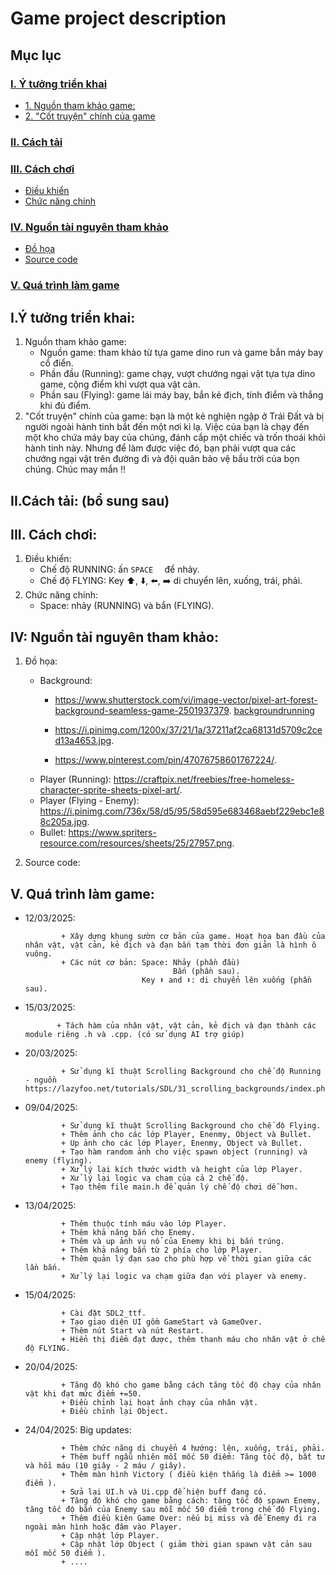 # Game project description
## Mục lục

### [I. Ý tưởng triển khai](#ytuong)
- [1. Nguồn tham khảo game:](#nguonthamkhaogame)
- [2. "Cốt truyện" chính của game](#cottruyen)
### [II. Cách tải](#cachtai)
	
### [III. Cách chơi](#cachchoi)
- [Điều khiển](#dieukhien)
- [Chức năng chính](#chucnang)
### [IV. Nguồn tài nguyên tham khảo](#tainguyen)
- [Đồ họa](#dohoa)
- [Source code](#code)
### [V. Quá trình làm game](#quatrinh)
<a name="ytuong"></a>
## I.Ý tưởng triển khai:
<a name="nguonthamkhaogame"></a>
1. Nguồn tham khảo game:
   - Nguồn game: tham khảo từ tựa game dino run và game bắn máy bay cổ điển.
   - Phần đầu (Running): game chạy, vượt chướng ngại vật tựa tựa dino game, cộng điểm khi vượt qua vật cản.
   - Phần sau (Flying): game lái máy bay, bắn kẻ địch, tính điểm và thắng khi đủ điểm.
<a name="cottruyen"></a>
2. "Cốt truyện" chính của game:
    bạn là một kẻ nghiện ngập ở Trái Đất và bị người ngoài hành tinh bắt đến một nơi kì lạ. Việc của bạn là chạy đến một kho chứa máy bay của chúng, đánh cắp một chiếc và trốn thoái khỏi hành tinh này. Nhưng để làm được việc đó, bạn phải vượt qua các chướng ngại vật trên đường đi và đội quân bảo vệ bầu trời của bọn chúng. Chúc may mắn !!
<a name="cachtai"></a>
## II.Cách tải: (bổ sung sau)

<a name="cachchoi"></a>
## III. Cách chơi:
<a name="dieukhien"></a>
1. Điều khiển:
   - Chế độ RUNNING: ấn `SPACE  ` để nhảy.
   - Chế độ FLYING: Key ⬆️, ⬇️, ⬅️, ➡️ di chuyển lên, xuống, trái, phải.
<a name="chucnang"></a>
2. Chức năng chính:
   - Space: nhảy (RUNNING) và bắn (FLYING).
   
<a name="tainguyen"></a>
## IV: Nguồn tài nguyên tham khảo:
<a name="dohoa"></a>
1. Đồ họa:

	- Background:
		+ https://www.shutterstock.com/vi/image-vector/pixel-art-forest-background-seamless-game-2501937379. [backgroundrunning](backgroundrunning.png)

		+ https://i.pinimg.com/1200x/37/21/1a/37211af2ca68131d5709c2ced13a4653.jpg.
		+ https://www.pinterest.com/pin/47076758601767224/.
	- Player (Running): https://craftpix.net/freebies/free-homeless-character-sprite-sheets-pixel-art/.
 	- Player (Flying - Enemy): https://i.pinimg.com/736x/58/d5/95/58d595e683468aebf229ebc1e88c205a.jpg.
 	- Bullet: https://www.spriters-resource.com/resources/sheets/25/27957.png.
<a name="code"></a>
2. Source code:
<a name="quatrinh"></a>
## V. Quá trình làm game:
   - 12/03/2025:

                 + Xây dựng khung sườn cơ bản của game. Hoạt họa ban đầu của nhân vật, vật cản, kẻ địch và đạn bắn tạm thời đơn giản là hình ô vuông.
                 + Các nút cơ bản: Space: Nhảy (phần đầu)
                                          Bắn (phần sau).
                                   Key ⬆️ and ⬇️: di chuyển lên xuống (phần sau).
   - 15/03/2025:
   
                + Tách hàm của nhân vật, vật cản, kẻ địch và đạn thành các module riêng .h và .cpp. (có sử dụng AI trợ giúp)
   - 20/03/2025:
   
                 + Sử dụng kĩ thuật Scrolling Background cho chế độ Running - nguồn https://lazyfoo.net/tutorials/SDL/31_scrolling_backgrounds/index.php.
   
   - 09/04/2025:
   
                 + Sử dụng kĩ thuật Scrolling Background cho chế độ Flying.
                 + Thêm ảnh cho các lớp Player, Enenmy, Object và Bullet.
                 + Up ảnh cho các lớp Player, Enenmy, Object và Bullet.
                 + Tạo hàm random ảnh cho việc spawn object (running) và enemy (flying).
                 + Xử lý lại kích thước width và height của lớp Player.
                 + Xử lý lại logic va chạm của cả 2 chế độ.
                 + Tạo thêm file main.h để quản lý chế độ chơi dễ hơn.
   - 13/04/2025:
     
                 + Thêm thuộc tính máu vào lớp Player.
                 + Thêm khả năng bắn cho Enemy.
                 + Thêm và up ảnh vụ nổ của Enemy khi bị bắn trúng.
                 + Thêm khả năng bắn từ 2 phía cho lớp Player.
                 + Thêm quản lý đạn sao cho phù hợp về thời gian giữa các lần bắn.
                 + Xử lý lại logic va chạm giữa đạn với player và enemy.
   - 15/04/2025:
   
                 + Cài đặt SDL2_ttf.
                 + Tạo giao diện UI gồm GameStart và GameOver.
                 + Thêm nút Start và nút Restart.
                 + Hiển thị điểm đạt được, thêm thanh máu cho nhân vật ở chế độ FLYING.
   - 20/04/2025:

                 + Tăng độ khó cho game bằng cách tăng tốc độ chạy của nhân vật khi đạt mức điểm +=50.
                 + Điều chỉnh lại hoạt ảnh chạy của nhân vật.
                 + Điều chỉnh lại Object.
   - 24/04/2025: Big updates:

                 + Thêm chức năng di chuyển 4 hướng: lên, xuống, trái, phải.
                 + Thêm buff ngẫu nhiên mỗi mốc 50 điểm: Tăng tốc độ, bất tử và hồi máu (10 giây - 2 máu / giây).
                 + Thêm màn hình Victory ( điều kiện thắng là điểm >= 1000 điểm ).
                 + Sửa lại UI.h và Ui.cpp để hiện buff đang có.
                 + Tăng độ khó cho game bằng cách: tăng tốc độ spawn Enemy, tăng tốc độ bắn của Enemy sau mỗi mốc 50 điểm trong chế độ Flying.
                 + Thêm điều kiện Game Over: nếu bị miss và để Enemy đi ra ngoài màn hình hoặc đâm vào Player.
                 + Cập nhật lớp Player.
                 + Cập nhật lớp Object ( giảm thời gian spawn vật cản sau mỗi mốc 50 điểm ).
                 + ....
                 
     
     
   
